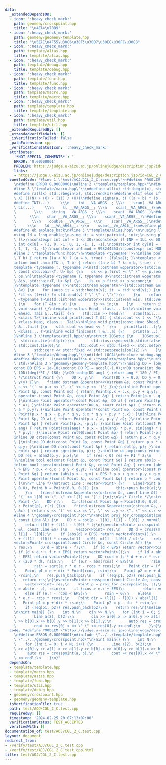 ```yaml
---
data:
  _extendedDependsOn:
  - icon: ':heavy_check_mark:'
    path: geomeny/crosspoint.hpp
    title: "\u4EA4\u70B9"
  - icon: ':heavy_check_mark:'
    path: geomeny/geomeny-template.hpp
    title: "\u5E7E\u4F55\u30C6\u30F3\u30D7\u30EC\u30FC\u30C8"
  - icon: ':heavy_check_mark:'
    path: template/alias.hpp
    title: template/alias.hpp
  - icon: ':heavy_check_mark:'
    path: template/debug.hpp
    title: template/debug.hpp
  - icon: ':heavy_check_mark:'
    path: template/func.hpp
    title: template/func.hpp
  - icon: ':heavy_check_mark:'
    path: template/macro.hpp
    title: template/macro.hpp
  - icon: ':heavy_check_mark:'
    path: template/template.hpp
    title: template/template.hpp
  - icon: ':heavy_check_mark:'
    path: template/util.hpp
    title: template/util.hpp
  _extendedRequiredBy: []
  _extendedVerifiedWith: []
  _isVerificationFailed: false
  _pathExtension: cpp
  _verificationStatusIcon: ':heavy_check_mark:'
  attributes:
    '*NOT_SPECIAL_COMMENTS*': ''
    ERROR: '0.00000001'
    PROBLEM: https://judge.u-aizu.ac.jp/onlinejudge/description.jsp?id=CGL_2_C
    links:
    - https://judge.u-aizu.ac.jp/onlinejudge/description.jsp?id=CGL_2_C
  bundledCode: "#line 1 \"test/AOJ/CGL_2_C.test.cpp\"\n#define PROBLEM \"https://judge.u-aizu.ac.jp/onlinejudge/description.jsp?id=CGL_2_C\"\
    \n#define ERROR 0.00000001\n#line 2 \"template/template.hpp\"\n#include <bits/stdc++.h>\n\
    #line 3 \"template/macro.hpp\"\n\n#define all(x) std::begin(x), std::end(x)\n\
    #define rall(x) std::rbegin(x), std::rend(x)\n#define elif else if\n#define updiv(N,\
    \ X) (((N) + (X) - (1)) / (X))\n#define sigma(a, b) ((a + b) * (b - a + 1) / 2)\n\
    #define INT(...)     \\\n    int __VA_ARGS__; \\\n    scan(__VA_ARGS__)\n#define\
    \ LL(...)     \\\n    ll __VA_ARGS__; \\\n    scan(__VA_ARGS__)\n#define STR(...)\
    \        \\\n    string __VA_ARGS__; \\\n    scan(__VA_ARGS__)\n#define CHR(...)\
    \      \\\n    char __VA_ARGS__; \\\n    scan(__VA_ARGS__)\n#define DOU(...) \
    \       \\\n    double __VA_ARGS__; \\\n    scan(__VA_ARGS__)\n#define LD(...)\
    \     \\\n    ld __VA_ARGS__; \\\n    scan(__VA_ARGS__)\n#define pb push_back\n\
    #define eb emplace_back\n#line 3 \"template/alias.hpp\"\n\nusing ll = long long;\n\
    using ld = long double;\nusing pii = std::pair<int, int>;\nusing pll = std::pair<ll,\
    \ ll>;\nconstexpr int inf = 1 << 30;\nconstexpr ll INF = 1LL << 60;\nconstexpr\
    \ int dx[8] = {1, 0, -1, 0, 1, -1, 1, -1};\nconstexpr int dy[8] = {0, 1, 0, -1,\
    \ 1, 1, -1, -1};\nconstexpr int mod = 998244353;\nconstexpr int MOD = 1e9 + 7;\n\
    #line 3 \"template/func.hpp\"\n\ntemplate <typename T>\ninline bool chmax(T& a,\
    \ T b) { return ((a < b) ? (a = b, true) : (false)); }\ntemplate <typename T>\n\
    inline bool chmin(T& a, T b) { return ((a > b) ? (a = b, true) : (false)); }\n\
    template <typename T, typename U>\nstd::ostream &operator<<(std::ostream &os,\
    \ const std::pair<T, U> &p) {\n    os << p.first << \" \" << p.second;\n    return\
    \ os;\n}\ntemplate <typename T, typename U>\nstd::istream &operator>>(std::istream\
    \ &is, std::pair<T, U> &p) {\n    is >> p.first >> p.second;\n    return is;\n\
    }\ntemplate <typename T>\nstd::ostream &operator<<(std::ostream &os, const std::vector<T>\
    \ &v) {\n    for (auto it = std::begin(v); it != std::end(v);) {\n        os <<\
    \ *it << ((++it) != std::end(v) ? \" \" : \"\");\n    }\n    return os;\n}\ntemplate\
    \ <typename T>\nstd::istream &operator>>(std::istream &is, std::vector<T> &v)\
    \ {\n    for (T &in : v) {\n        is >> in;\n    }\n    return is;\n}\ninline\
    \ void scan() {}\ntemplate <class Head, class... Tail>\ninline void scan(Head\
    \ &head, Tail &...tail) {\n    std::cin >> head;\n    scan(tail...);\n}\ntemplate\
    \ <class T>\ninline void print(const T &t) { std::cout << t << '\\n'; }\ntemplate\
    \ <class Head, class... Tail>\ninline void print(const Head &head, const Tail\
    \ &...tail) {\n    std::cout << head << ' ';\n    print(tail...);\n}\ntemplate\
    \ <class... T>\ninline void fin(const T &...a) {\n    print(a...);\n    exit(0);\n\
    }\n#line 3 \"template/util.hpp\"\n\nstruct IOSetup {\n    IOSetup() {\n      \
    \  std::cin.tie(nullptr);\n        std::ios::sync_with_stdio(false);\n       \
    \ std::cout.tie(0);\n        std::cout << std::fixed << std::setprecision(12);\n\
    \        std::cerr << std::fixed << std::setprecision(12);\n    }\n} IOSetup;\n\
    #line 3 \"template/debug.hpp\"\n\n#ifdef LOCAL\n#include <debug.hpp>\n#else\n\
    #define debug(...)\n#endif\n#line 8 \"template/template.hpp\"\nusing namespace\
    \ std;\n#line 3 \"geomeny/geomeny-template.hpp\"\n\nusing DD = long double;\n\
    const DD EPS = 1e-10;\nconst DD PI = acosl(-1.0);\nDD torad(int deg) { return\
    \ (DD)(deg)*PI / 180; }\nDD todeg(DD ang) { return ang * 180 / PI; }\n\n/* Point\
    \ */\nstruct Point {\n    DD x, y;\n    Point(DD x = 0.0, DD y = 0.0) : x(x),\
    \ y(y) {}\n    friend ostream &operator<<(ostream &s, const Point &p) { return\
    \ s << '(' << p.x << \", \" << p.y << ')'; }\n};\ninline Point operator+(const\
    \ Point &p, const Point &q) { return Point(p.x + q.x, p.y + q.y); }\ninline Point\
    \ operator-(const Point &p, const Point &q) { return Point(p.x - q.x, p.y - q.y);\
    \ }\ninline Point operator*(const Point &p, DD a) { return Point(p.x * a, p.y\
    \ * a); }\ninline Point operator*(DD a, const Point &p) { return Point(a * p.x,\
    \ a * p.y); }\ninline Point operator*(const Point &p, const Point &q) { return\
    \ Point(p.x * q.x - p.y * q.y, p.x * q.y + p.y * q.x); }\ninline Point operator/(const\
    \ Point &p, DD a) { return Point(p.x / a, p.y / a); }\ninline Point conj(const\
    \ Point &p) { return Point(p.x, -p.y); }\ninline Point rot(const Point &p, DD\
    \ ang) { return Point(cos(ang) * p.x - sin(ang) * p.y, sin(ang) * p.x + cos(ang)\
    \ * p.y); }\ninline Point rot90(const Point &p) { return Point(-p.y, p.x); }\n\
    inline DD cross(const Point &p, const Point &q) { return p.x * q.y - p.y * q.x;\
    \ }\ninline DD dot(const Point &p, const Point &q) { return p.x * q.x + p.y *\
    \ q.y; }\ninline DD norm(const Point &p) { return dot(p, p); }\ninline DD abs(const\
    \ Point &p) { return sqrt(dot(p, p)); }\ninline DD amp(const Point &p) {\n   \
    \ DD res = atan2(p.y, p.x);\n    if (res < 0) res += PI * 2;\n    return res;\n\
    }\ninline bool eq(const Point &p, const Point &q) { return abs(p - q) < EPS; }\n\
    inline bool operator<(const Point &p, const Point &q) { return (abs(p.x - q.x)\
    \ > EPS ? p.x < q.x : p.y < q.y); }\ninline bool operator>(const Point &p, const\
    \ Point &q) { return (abs(p.x - q.x) > EPS ? p.x > q.x : p.y > q.y); }\ninline\
    \ Point operator/(const Point &p, const Point &q) { return p * conj(q) / norm(q);\
    \ }\n\n/* Line */\nstruct Line : vector<Point> {\n    Line(Point a = Point(0.0,\
    \ 0.0), Point b = Point(0.0, 0.0)) {\n        this->push_back(a);\n        this->push_back(b);\n\
    \    }\n    friend ostream &operator<<(ostream &s, const Line &l) { return s <<\
    \ '{' << l[0] << \", \" << l[1] << '}'; }\n};\n\n/* Circle */\nstruct Circle :\
    \ Point {\n    DD r;\n    Circle(const Point &p = Point(0.0, 0.0), DD r = 0.0)\
    \ : Point(p), r(r) {}\n    friend ostream &operator<<(ostream &s, const Circle\
    \ &c) { return s << '(' << c.x << \", \" << c.y << \", \" << c.r << ')'; }\n};\n\
    #line 4 \"geomeny/crosspoint.hpp\"\n\nPoint proj_for_crosspoint(const Point &p,\
    \ const Line &l) {\n    DD t = dot(p - l[0], l[1] - l[0]) / norm(l[1] - l[0]);\n\
    \    return l[0] + (l[1] - l[0]) * t;\n}\nvector<Point> crosspoint(const Line\
    \ &l, const Line &m) {\n    vector<Point> res;\n    DD d = cross(m[1] - m[0],\
    \ l[1] - l[0]);\n    if (abs(d) < EPS) return vector<Point>();\n    res.push_back(l[0]\
    \ + (l[1] - l[0]) * cross(m[1] - m[0], m[1] - l[0]) / d);\n    return res;\n}\n\
    vector<Point> crosspoint(const Circle &e, const Circle &f) {\n    vector<Point>\
    \ res;\n    DD d = abs(e - f);\n    if (d < EPS) return vector<Point>();\n   \
    \ if (d > e.r + f.r + EPS) return vector<Point>();\n    if (d < abs(e.r - f.r)\
    \ - EPS) return vector<Point>();\n    DD rcos = (d * d + e.r * e.r - f.r * f.r)\
    \ / (2.0 * d), rsin;\n    if (e.r - abs(rcos) < EPS)\n        rsin = 0;\n    else\n\
    \        rsin = sqrt(e.r * e.r - rcos * rcos);\n    Point dir = (f - e) / d;\n\
    \    Point p1 = e + dir * Point(rcos, rsin);\n    Point p2 = e + dir * Point(rcos,\
    \ -rsin);\n    res.push_back(p1);\n    if (!eq(p1, p2)) res.push_back(p2);\n \
    \   return res;\n}\nvector<Point> crosspoint(const Circle &e, const Line &l) {\n\
    \    vector<Point> res;\n    Point p = proj_for_crosspoint(e, l);\n    DD rcos\
    \ = abs(e - p), rsin;\n    if (rcos > e.r + EPS)\n        return vector<Point>();\n\
    \    else if (e.r - rcos < EPS)\n        rsin = 0;\n    else\n        rsin = sqrt(e.r\
    \ * e.r - rcos * rcos);\n    Point dir = (l[1] - l[0]) / abs(l[1] - l[0]);\n \
    \   Point p1 = p + dir * rsin;\n    Point p2 = p - dir * rsin;\n    res.push_back(p1);\n\
    \    if (!eq(p1, p2)) res.push_back(p2);\n    return res;\n}\n#line 5 \"test/AOJ/CGL_2_C.test.cpp\"\
    \n\nint main() {\n    int N;\n    cin >> N;\n    for (int i = 0; i < N; i++) {\n\
    \        Line a(2), b(2);\n        cin >> a[0].x >> a[0].y >> a[1].x >> a[1].y\
    \ >> b[0].x >> b[0].y >> b[1].x >> b[1].y;\n        auto res = crosspoint(a, b);\n\
    \        cout << res[0].x << \" \" << res[0].y << endl;\n    }\n}\n"
  code: "#define PROBLEM \"https://judge.u-aizu.ac.jp/onlinejudge/description.jsp?id=CGL_2_C\"\
    \n#define ERROR 0.00000001\n#include \"../../template/template.hpp\"\n#include\
    \ \"../../geomeny/crosspoint.hpp\"\n\nint main() {\n    int N;\n    cin >> N;\n\
    \    for (int i = 0; i < N; i++) {\n        Line a(2), b(2);\n        cin >> a[0].x\
    \ >> a[0].y >> a[1].x >> a[1].y >> b[0].x >> b[0].y >> b[1].x >> b[1].y;\n   \
    \     auto res = crosspoint(a, b);\n        cout << res[0].x << \" \" << res[0].y\
    \ << endl;\n    }\n}"
  dependsOn:
  - template/template.hpp
  - template/macro.hpp
  - template/alias.hpp
  - template/func.hpp
  - template/util.hpp
  - template/debug.hpp
  - geomeny/crosspoint.hpp
  - geomeny/geomeny-template.hpp
  isVerificationFile: true
  path: test/AOJ/CGL_2_C.test.cpp
  requiredBy: []
  timestamp: '2024-02-25 20:07:13+09:00'
  verificationStatus: TEST_ACCEPTED
  verifiedWith: []
documentation_of: test/AOJ/CGL_2_C.test.cpp
layout: document
redirect_from:
- /verify/test/AOJ/CGL_2_C.test.cpp
- /verify/test/AOJ/CGL_2_C.test.cpp.html
title: test/AOJ/CGL_2_C.test.cpp
---
```


